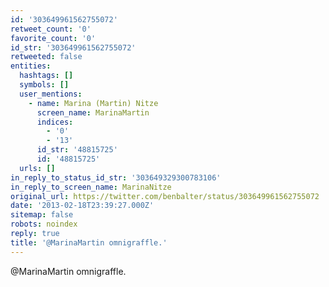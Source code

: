 ```yaml
---
id: '303649961562755072'
retweet_count: '0'
favorite_count: '0'
id_str: '303649961562755072'
retweeted: false
entities:
  hashtags: []
  symbols: []
  user_mentions:
    - name: Marina (Martin) Nitze
      screen_name: MarinaMartin
      indices:
        - '0'
        - '13'
      id_str: '48815725'
      id: '48815725'
  urls: []
in_reply_to_status_id_str: '303649329300783106'
in_reply_to_screen_name: MarinaNitze
original_url: https://twitter.com/benbalter/status/303649961562755072
date: '2013-02-18T23:39:27.000Z'
sitemap: false
robots: noindex
reply: true
title: '@MarinaMartin omnigraffle.'
---
```


@MarinaMartin omnigraffle.